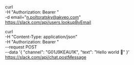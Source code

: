 curl \
  -H "Authorization: Bearer " \
  -d email="n.poltoratsky@akveo.com" \
  https://slack.com/api/users.lookupByEmail

curl \
  -H "Content-Type: application/json" \
  -H "Authorization: Bearer " \
  --request POST \
  --data '{ "channel": "G01J9KEAU1K", "text": "Hello world :tada:" }' \
  https://slack.com/api/chat.postMessage
